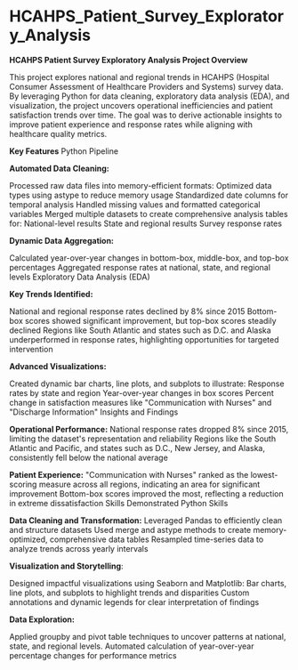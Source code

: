 # HCAHPS_Patient_Survey_Exploratory_Analysis
**HCAHPS Patient Survey Exploratory Analysis
Project Overview**

This project explores national and regional trends in HCAHPS (Hospital Consumer Assessment of Healthcare Providers and Systems) survey data. By leveraging Python for data cleaning, exploratory data analysis (EDA), and visualization, the project uncovers operational inefficiencies and patient satisfaction trends over time. The goal was to derive actionable insights to improve patient experience and response rates while aligning with healthcare quality metrics.

**Key Features**
Python Pipeline

**Automated Data Cleaning:**

Processed raw data files into memory-efficient formats:
Optimized data types using astype to reduce memory usage
Standardized date columns for temporal analysis
Handled missing values and formatted categorical variables
Merged multiple datasets to create comprehensive analysis tables for:
National-level results
State and regional results
Survey response rates

**Dynamic Data Aggregation:**

Calculated year-over-year changes in bottom-box, middle-box, and top-box percentages
Aggregated response rates at national, state, and regional levels
Exploratory Data Analysis (EDA)

**Key Trends Identified:**

National and regional response rates declined by 8% since 2015
Bottom-box scores showed significant improvement, but top-box scores steadily declined
Regions like South Atlantic and states such as D.C. and Alaska underperformed in response rates, highlighting opportunities for targeted intervention

**Advanced Visualizations:**

Created dynamic bar charts, line plots, and subplots to illustrate:
Response rates by state and region
Year-over-year changes in box scores
Percent change in satisfaction measures like "Communication with Nurses" and "Discharge Information"
Insights and Findings

**Operational Performance:**
National response rates dropped 8% since 2015, limiting the dataset's representation and reliability
Regions like the South Atlantic and Pacific, and states such as D.C., New Jersey, and Alaska, consistently fell below the national average

**Patient Experience:**
"Communication with Nurses" ranked as the lowest-scoring measure across all regions, indicating an area for significant improvement
Bottom-box scores improved the most, reflecting a reduction in extreme dissatisfaction
Skills Demonstrated
Python Skills

**Data Cleaning and Transformation:**
Leveraged Pandas to efficiently clean and structure datasets
Used merge and astype methods to create memory-optimized, comprehensive data tables
Resampled time-series data to analyze trends across yearly intervals

**Visualization and Storytelling**:

Designed impactful visualizations using Seaborn and Matplotlib:
Bar charts, line plots, and subplots to highlight trends and disparities
Custom annotations and dynamic legends for clear interpretation of findings

**Data Exploration:**

Applied groupby and pivot table techniques to uncover patterns at national, state, and regional levels.
Automated calculation of year-over-year percentage changes for performance metrics

